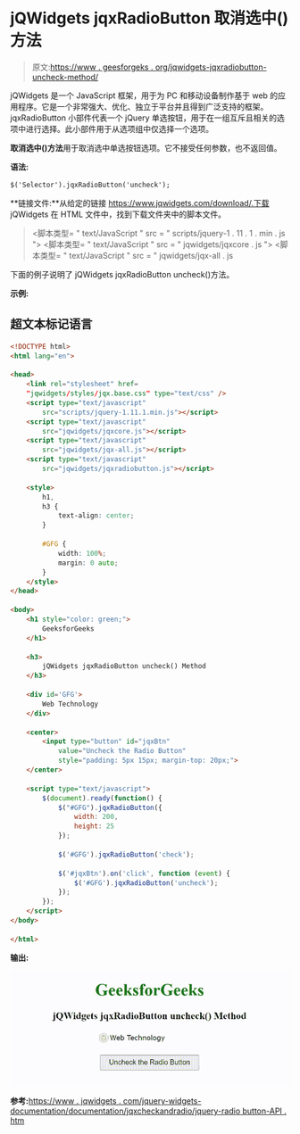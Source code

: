 # jQWidgets jqxRadioButton 取消选中()方法

> 原文:[https://www . geesforgeks . org/jqwidgets-jqxradiobutton-uncheck-method/](https://www.geeksforgeeks.org/jqwidgets-jqxradiobutton-uncheck-method/)

jQWidgets 是一个 JavaScript 框架，用于为 PC 和移动设备制作基于 web 的应用程序。它是一个非常强大、优化、独立于平台并且得到广泛支持的框架。jqxRadioButton 小部件代表一个 jQuery 单选按钮，用于在一组互斥且相关的选项中进行选择。此小部件用于从选项组中仅选择一个选项。

**取消选中()方法**用于取消选中单选按钮选项。它不接受任何参数，也不返回值。

**语法:**

```html
$('Selector').jqxRadioButton('uncheck');
```

**链接文件:**从给定的链接 https://www.jqwidgets.com/download/.下载 jQWidgets 在 HTML 文件中，找到下载文件夹中的脚本文件。

> <link rel="”stylesheet”" href="”jqwidgets/styles/jqx.base.css”" type="”text/css”">
> <脚本类型= " text/JavaScript " src = " scripts/jquery-1 . 11 . 1 . min . js "></脚本类型>
> <脚本类型= " text/JavaScript " src = " jqwidgets/jqxcore . js "></脚本类型>
> <脚本类型= " text/JavaScript " src = " jqwidgets/jqx-all . js

下面的例子说明了 jQWidgets jqxRadioButton uncheck()方法。

**示例:**

## 超文本标记语言

```html
<!DOCTYPE html>
<html lang="en">

<head>
    <link rel="stylesheet" href=
    "jqwidgets/styles/jqx.base.css" type="text/css" />
    <script type="text/javascript" 
        src="scripts/jquery-1.11.1.min.js"></script>
    <script type="text/javascript" 
        src="jqwidgets/jqxcore.js"></script>
    <script type="text/javascript" 
        src="jqwidgets/jqx-all.js"></script>
    <script type="text/javascript" 
        src="jqwidgets/jqxradiobutton.js"></script>

    <style>
        h1,
        h3 {
            text-align: center;
        }

        #GFG {
            width: 100%;
            margin: 0 auto;
        }
    </style>
</head>

<body>
    <h1 style="color: green;">
        GeeksforGeeks
    </h1>

    <h3>
        jQWidgets jqxRadioButton uncheck() Method
    </h3>

    <div id='GFG'>
        Web Technology
    </div>

    <center>
        <input type="button" id="jqxBtn" 
            value="Uncheck the Radio Button" 
            style="padding: 5px 15px; margin-top: 20px;">
    </center>

    <script type="text/javascript">
        $(document).ready(function() {
            $("#GFG").jqxRadioButton({
                width: 200,
                height: 25
            });

            $('#GFG').jqxRadioButton('check');

            $('#jqxBtn').on('click', function (event) {
                $('#GFG').jqxRadioButton('uncheck');
            });
        });
    </script>
</body>

</html>
```

**输出:**

![](img/69477c972b5bcf2cb1773e0efc552d6d.png)

**参考:**[https://www . jqwidgets . com/jquery-widgets-documentation/documentation/jqxcheckandradio/jquery-radio button-API . htm](https://www.jqwidgets.com/jquery-widgets-documentation/documentation/jqxcheckandradio/jquery-radiobutton-api.htm)